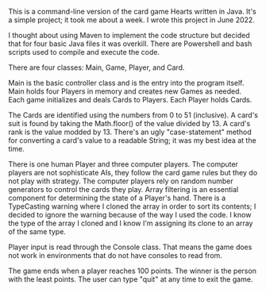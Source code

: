 This is a command-line version of the card game Hearts written in Java. It's a simple project; it took me about a week.
I wrote this project in June 2022.

I thought about using Maven to implement the code structure but decided that for four basic Java files it was overkill.
There are Powershell and bash scripts used to compile and execute the code.

There are four classes: Main, Game, Player, and Card.

Main is the basic controller class and is the entry into the program itself.
Main holds four Players in memory and creates new Games as needed.
Each game initializes and deals Cards to Players.
Each Player holds Cards.

The Cards are identified using the numbers from 0 to 51 (inclusive).
A card's suit is found by taking the Math.floor() of the value divided by 13.
A card's rank is the value modded by 13.
There's an ugly "case-statement" method for converting a card's value to a readable String; it was my best idea at the time.

There is one human Player and three computer players.
The computer players are not sophisticate AIs, they follow the card game rules but they do not play with strategy.
The computer players rely on random number generators to control the cards they play.
Array filtering is an essential component for determining the state of a Player's hand. 
There is a TypeCasting warning where I cloned the array in order to sort its contents; I decided to ignore the warning because of the way I used the code. I know the type of the array I cloned and I know I'm assigning its clone to an array of the same type.

Player input is read through the Console class.
That means the game does not work in environments that do not have consoles to read from.

The game ends when a player reaches 100 points. The winner is the person with the least points.
The user can type "quit" at any time to exit the game.